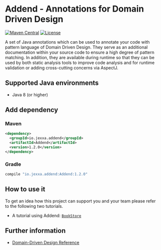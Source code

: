 # Addend - Annotations for Domain Driven Design 

[![Maven Central](https://img.shields.io/maven-central/v/io.jexxa.addend/Addend)](https://maven-badges.herokuapp.com/maven-central/io.jexxa.addend/Addend/) [![License](https://img.shields.io/badge/License-Apache%202.0-blue.svg)](https://opensource.org/licenses/Apache-2.0)

A set of Java annotations which can be used to annotate your code with pattern language of Domain Driven Design. They serve as an additional documentation within your source code to ensure a high degree of pattern matching. In addition, they are available during runtime so that they can be used by both static analysis tools to improve code analysis and for runtime validation or adding cross-cutting concerns via AspectJ.

## Supported Java environments
*   Java 8 (or higher)

## Add dependency

### Maven

```xml
<dependency>
  <groupId>io.jexxa.addend</groupId>
  <artifactId>Addend</artifactId>
  <version>1.2.0</version>
</dependency> 
```

### Gradle

```groovy
compile "io.jexxa.addend:Addend:1.2.0"
``` 
   
## How to use it
To get an idea how this project can support you and your team please refer to the following two tutorials.

*   A tutorial using Addend: [`BookStore`](https://github.com/jexxa-projects/JexxaTutorials/blob/main/BookStore/README-PatternLanguage.md) 

## Further information 

*   [Domain-Driven Design Reference](https://domainlanguage.com/wp-content/uploads/2016/05/DDD_Reference_2015-03.pdf)
